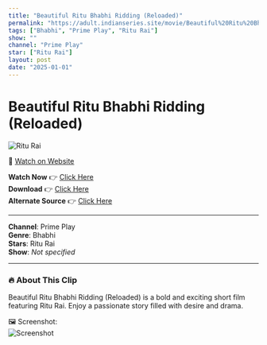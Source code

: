 ```yaml
---
title: "Beautiful Ritu Bhabhi Ridding (Reloaded)"
permalink: "https://adult.indianseries.site/movie/Beautiful%20Ritu%20Bhabhi%20Ridding%20(Reloaded)"
tags: ["Bhabhi", "Prime Play", "Ritu Rai"]
show: ""
channel: "Prime Play"
star: ["Ritu Rai"]
layout: post
date: "2025-01-01"
---
```


# Beautiful Ritu Bhabhi Ridding (Reloaded)

![Ritu Rai](https://shorts.desisins.com/wp-content/uploads/2023/04/Beautiful-Bhabhi-Ridding-Prime-Play-shorts.desisins.com_.jpg)

🔗 [Watch on Website](https://adult.indianseries.site/movie/Beautiful%20Ritu%20Bhabhi%20Ridding%20(Reloaded))

**Watch Now** 👉 [Click Here](https://adult.indianseries.site/movie/Beautiful%20Ritu%20Bhabhi%20Ridding%20(Reloaded))  
**Download** 👉 [Click Here](https://adult.indianseries.site/movie/Beautiful%20Ritu%20Bhabhi%20Ridding%20(Reloaded))  
**Alternate Source** 👉 [Click Here](https://adult.indianseries.site/movie/Beautiful%20Ritu%20Bhabhi%20Ridding%20(Reloaded))

---

**Channel**: Prime Play  
**Genre**: Bhabhi  
**Stars**: Ritu Rai  
**Show**: *Not specified*

---

### 🔥 About This Clip

Beautiful Ritu Bhabhi Ridding (Reloaded) is a bold and exciting short film featuring Ritu Rai. Enjoy a passionate story filled with desire and drama.
 
🖼️ Screenshot:  
![Screenshot](https://shorts.desisins.com/wp-content/uploads/2023/04/Beautiful-Bhabhi-Ridding-Prime-Play-shorts.desisins.com_.jpg)
